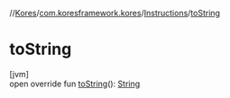 //[Kores](../../../index.md)/[com.koresframework.kores](../index.md)/[Instructions](index.md)/[toString](to-string.md)

# toString

[jvm]\
open override fun [toString](to-string.md)(): [String](https://kotlinlang.org/api/latest/jvm/stdlib/kotlin/-string/index.html)
